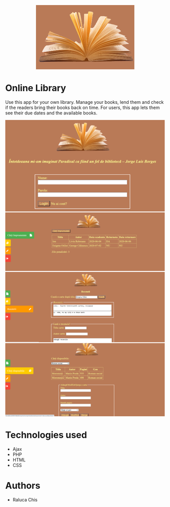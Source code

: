 <p align="center"><img src="/img/book.png"></p>  

# Online Library

Use this app for your own library. Manage your books, lend them and check if the readers bring their books back on time. 
For users, this app lets them see their due dates and the available books.

<img src="/img/1.png" >

<img src="/img/2.png">

<img src="/img/3.png">

<img src="/img/4.png">

# Technologies used
* Ajax
* PHP
* HTML
* CSS

# Authors
* Raluca Chis
